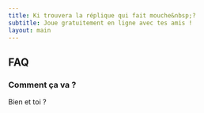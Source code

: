 ```yaml
---
title: Ki trouvera la réplique qui fait mouche&nbsp;?
subtitle: Joue gratuitement en ligne avec tes amis !
layout: main
---
```


## FAQ

### Comment ça va ?
Bien et toi ?